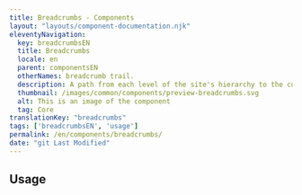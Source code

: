 ```yaml
---
title: Breadcrumbs - Components
layout: "layouts/component-documentation.njk"
eleventyNavigation:
  key: breadcrumbsEN
  title: Breadcrumbs
  locale: en
  parent: componentsEN
  otherNames: breadcrumb trail.
  description: A path from each level of the site's hierarchy to the current page.
  thumbnail: /images/common/components/preview-breadcrumbs.svg
  alt: This is an image of the component
  tag: Core
translationKey: "breadcrumbs"
tags: ['breadcrumbsEN', 'usage']
permalink: /en/components/breadcrumbs/
date: "git Last Modified"
---
```


## Usage